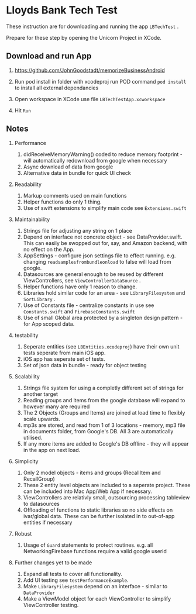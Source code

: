 #  Lloyds Bank Tech Test

These instruction are for downloading and running the app  `LBTechTest` .

Prepare for these step by opening the Unicorn Project in XCode.

## Download and run App

1.  https://github.com/JohnGoodstadt/memorizeBusinessAndroid 



2. Run pod install
	in folder with xcodeproj run POD command `pod install` to install all external dependancies 



3. Open workspace in XCode
	use file  `LBTechTestApp.xcworkspace`



4. Hit `Run`


## Notes

1. Performance
	1. didReceiveMemoryWarning() coded to reduce memory footprint - will automatically redownload from google when necessary
	2. Async download of data from google
	3. Alternative data in bundle for quick UI check
	

2. Readability
	1. Markup comments used on main functions
	2. Helper functions do only 1 thing.
	3. Use of swift extensions to simplify main code  see  `Extensions.swift` 


3. Maintainability
	1. Strings file for adjusting any string on 1 place
	2. Depend on interface not concrete object - see DataProvider.swift. This can easily be swopped out for, say, and Amazon backend, with no effect on the App.
	3. AppSettings - configure json settings file to effect running. e.g. changing   `readsamplesfrombundleonload` to false will load from google.
	4. Datasources are general enough to be reused by different ViewControllers, see  `ViewControllerDataSource` .
	5. Helper functions have only 1 reason to change.
	6. Libraries hold similar code for an area - see  `LibraryFilesystem`  and   `SortLibrary` .
	7. Use of Constants file - centralize constants in use see  `Constants.swift`  and  `FirebaseConstants.swift` 
	8. Use of small Global area protected by a singleton design pattern - for App scoped data.

	
4. testability
	1. Seperate entities (see `LBEntities.xcodeproj`) have their own unit tests seperate from main iOS app.
	2. iOS app has seperate set of tests.
	3. Set of json data in bundle - ready for object testing

5. Scalability
	1. Strings file system for using a completly different set of strings for another target
	2. Reading groups and items from the google database will expand to however many are required
	3. The 2 Objects (Groups and Items) are joined at load time to flexibly scale upwards.
	4. mp3s are stored, and read from 1 of 3 locations - memory, mp3 file in documents folder, from Google's DB. All 3 are automatically utilised.
	5. If any more items are added to Google's DB offline - they will appear in the app on next load.
	
6. Simplicity
	1. Only 2 model objects - items and groups (RecallItem and RecallGroup)
	2. These 2 entity level objects are included to a seperate project. These can be included into Mac App/Web App if necessary.  
	3. ViewControllers are relativly small, outsourcing processing tableview to datasources
	4. Offloading of functions to static libraries so no side effects on ivar/global data. These can be further isolated in to out-of-app entities if necessary

7. Robust
	1. Usage of  `Guard` statements to protect routines. e.g. all NetworkingFirebase functions require a valid google userid
	
8. Further changes yet to be made
	1. Expand all tests to cover all functionality.
	2. Add UI testing see  `testPerformanceExample`.
	3. Make  `LibraryFilesystem` depend on an interface - similar to  `DataProvider` 
	4. Make a ViewModel object for each ViewController to simplify ViewController testing.
	


